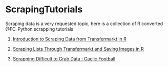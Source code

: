 # ScrapingTutorials

Scraping data is a very requested topic, here is a collection of R converted @FC_Python scrapping tutorials

1. [Introduction to Scraping Data from Transfermarkt in R](https://github.com/FCrSTATS/ScrapingTutorials/blob/master/1.ScrapingTransferFeeData.rmd)

2. [Scraping Lists Through Transfermarkt and Saving Images in R](https://github.com/FCrSTATS/ScrapingTutorials/blob/master/2.ScrapingPlayerProfileImages.Rmd)

3. [Scrapping Difficult to Grab Data : Gaelic Football](https://github.com/FCrSTATS/ScrapingTutorials/blob/master/3.ToughtoScrap.md)



